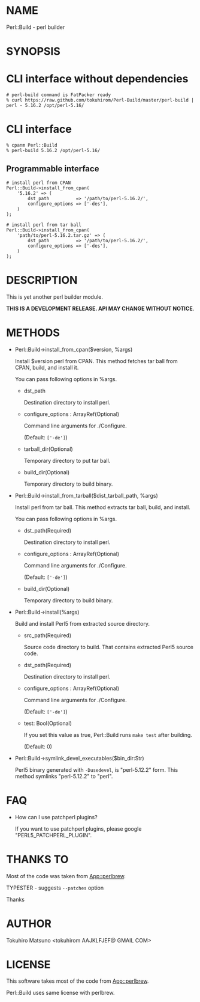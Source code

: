 # NAME

Perl::Build - perl builder

# SYNOPSIS

# CLI interface without dependencies

    # perl-build command is FatPacker ready
    % curl https://raw.github.com/tokuhirom/Perl-Build/master/perl-build | perl - 5.16.2 /opt/perl-5.16/

# CLI interface

    % cpanm Perl::Build
    % perl-build 5.16.2 /opt/perl-5.16/

## Programmable interface

    # install perl from CPAN
    Perl::Build->install_from_cpan(
        '5.16.2' => (
            dst_path          => '/path/to/perl-5.16.2/',
            configure_options => ['-des'],
        )
    );

    # install perl from tar ball
    Perl::Build->install_from_cpan(
        'path/to/perl-5.16.2.tar.gz' => (
            dst_path          => '/path/to/perl-5.16.2/',
            configure_options => ['-des'],
        )
    );

# DESCRIPTION

This is yet another perl builder module.

__THIS IS A DEVELOPMENT RELEASE. API MAY CHANGE WITHOUT NOTICE__.

# METHODS

- Perl::Build->install\_from\_cpan($version, %args)

    Install $version perl from CPAN. This method fetches tar ball from CPAN, build, and install it.

    You can pass following options in %args.

    - dst\_path

        Destination directory to install perl.

    - configure\_options : ArrayRef(Optional)

        Command line arguments for ./Configure.

        (Default: `['-de']`)

    - tarball\_dir(Optional)

        Temporary directory to put tar ball.

    - build\_dir(Optional)

        Temporary directory to build binary.

- Perl::Build->install\_from\_tarball($dist\_tarball\_path, %args)

    Install perl from tar ball. This method extracts tar ball, build, and install.

    You can pass following options in %args.

    - dst\_path(Required)

        Destination directory to install perl.

    - configure\_options : ArrayRef(Optional)

        Command line arguments for ./Configure.

        (Default: `['-de']`)

    - build\_dir(Optional)

        Temporary directory to build binary.

- Perl::Build->install(%args)

    Build and install Perl5 from extracted source directory.

    - src\_path(Required)

        Source code directory to build.  That contains extracted Perl5 source code.

    - dst\_path(Required)

        Destination directory to install perl.

    - configure\_options : ArrayRef(Optional)

        Command line arguments for ./Configure.

        (Default: `['-de']`)

    - test: Bool(Optional)

        If you set this value as true, Perl::Build runs `make test` after building.

        (Default: 0)

- Perl::Build->symlink\_devel\_executables($bin\_dir:Str)

    Perl5 binary generated with ` -Dusedevel `, is "perl-5.12.2" form. This method symlinks "perl-5.12.2" to "perl".

# FAQ

- How can I use patchperl plugins?

    If you want to use patchperl plugins, please google "PERL5\_PATCHPERL\_PLUGIN".

# THANKS TO

Most of the code was taken from [App::perlbrew](http://search.cpan.org/perldoc?App::perlbrew).

TYPESTER - suggests `--patches` option

Thanks

# AUTHOR

Tokuhiro Matsuno <tokuhirom AAJKLFJEF@ GMAIL COM>



# LICENSE

This software takes most of the code from [App::perlbrew](http://search.cpan.org/perldoc?App::perlbrew).

Perl::Build uses same license with perlbrew.
